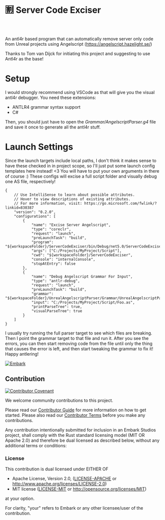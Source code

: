 <!-- Allow this file to not have a first line heading -->
<!-- markdownlint-disable-file MD041 -->

<!-- inline html -->
<!-- markdownlint-disable-file MD033 -->

# :u5272: Server Code Exciser

<br/><br/>

<!--- FIXME: Write short catchy description/tagline of project --->
An antl4r based program that can automatically remove server only code from Unreal projects using Angelscript (https://angelscript.hazelight.se/)

Thanks to Tom van Dijck for initiating this project and suggesting to use Antl4r as the base!

# Setup
I would strongly recommend using VSCode as that will give you the visual antl4r debugger. You need these extensions:
* ANTLR4 grammar syntax support
* C#

Then, you should just have to open the _Grammar/AngelscriptParser.g4_ file and save it once to generate all the antl4r stuff.

# Launch Settings
Since the launch targets include local paths, I don't think it makes sense to have these checked in in project scope, so I'll just put some launch config templates here instead! <3
You will have to put your own arguments in there of course :)
These configs will excise a full script folder and visually debug one AS file, respectively!

```
{
	// Use IntelliSense to learn about possible attributes.
	// Hover to view descriptions of existing attributes.
	// For more information, visit: https://go.microsoft.com/fwlink/?linkid=830387
	"version": "0.2.0",
	"configurations": [
		{
			"name": "Excise Server Angelscript",
			"type": "coreclr",
			"request": "launch",
			"preLaunchTask": "build",
			"program": "${workspaceFolder}/ServerCodeExciser/bin/Debug/net5.0/ServerCodeExciser.exe",
			"args": ["C:/Projects/MyProject/Script"],
			"cwd": "${workspaceFolder}/ServerCodeExciser",
			"console": "internalConsole",
			"stopAtEntry": false
		},
		{
			"name": "Debug Angelscript Grammar For Input",
			"type": "antlr-debug",
			"request": "launch",
			"preLaunchTask": "build",
			"grammar": "${workspaceFolder}/UnrealAngelscriptParser/Grammar/UnrealAngelscriptParser.g4",
			"input": "C:/Projects/MyProject/Script/Foo.as",
			"printParseTree": true,
			"visualParseTree": true
		}
	]
}
```

I usually try running the full parser target to see which files are breaking. Then I point the grammar target to that file and run it. After you see the errors, you can then start removing code from the file until only the thing that causes the error is left, and then start tweaking the grammar to fix it! Happy antlering!

[![Embark](https://img.shields.io/badge/embark-open%20source-blueviolet.svg)](https://embark.dev)

## Contribution

[![Contributor Covenant](https://img.shields.io/badge/contributor%20covenant-v1.4-ff69b4.svg)](../main/CODE_OF_CONDUCT.md)

We welcome community contributions to this project.

Please read our [Contributor Guide](CONTRIBUTING.md) for more information on how to get started.
Please also read our [Contributor Terms](CONTRIBUTING.md#contributor-terms) before you make any contributions.

Any contribution intentionally submitted for inclusion in an Embark Studios project, shall comply with the Rust standard licensing model (MIT OR Apache 2.0) and therefore be dual licensed as described below, without any additional terms or conditions:

### License

This contribution is dual licensed under EITHER OF

* Apache License, Version 2.0, ([LICENSE-APACHE](LICENSE-APACHE) or <http://www.apache.org/licenses/LICENSE-2.0>)
* MIT license ([LICENSE-MIT](LICENSE-MIT) or <http://opensource.org/licenses/MIT>)

at your option.

For clarity, "your" refers to Embark or any other licensee/user of the contribution.
